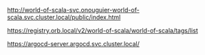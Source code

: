 
http://world-of-scala-svc.onouguier-world-of-scala.svc.cluster.local/public/index.html




https://registry.orb.local/v2/world-of-scala/world-of-scala/tags/list

https://argocd-server.argocd.svc.cluster.local/
